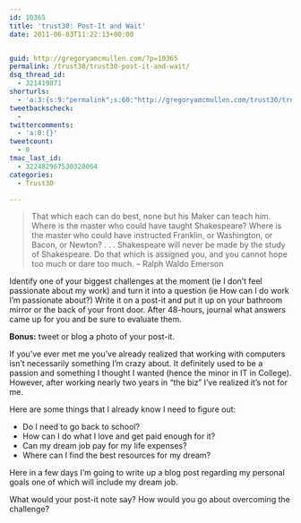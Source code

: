 ```yaml
---
id: 10365
title: 'trust30: Post-It and Wait'
date: 2011-06-03T11:22:13+00:00


guid: http://gregoryamcmullen.com/?p=10365
permalink: /trust30/trust30-post-it-and-wait/
dsq_thread_id:
  - 321419871
shorturls:
  - 'a:3:{s:9:"permalink";s:60:"http://gregoryamcmullen.com/trust30/trust30-post-it-and-wait";s:7:"tinyurl";s:26:"http://tinyurl.com/3rmhzs6";s:4:"isgd";s:19:"http://is.gd/VPWTJC";}'
tweetbackscheck:
  - 
twittercomments:
  - 'a:0:{}'
tweetcount:
  - 0
tmac_last_id:
  - 322482967530328064
categories:
  - Trust30

---
```

> That which each can do best, none but his Maker can teach him. Where is the master who could have taught Shakespeare? Where is the master who could have instructed Franklin, or Washington, or Bacon, or Newton? . . . Shakespeare will never be made by the study of Shakespeare. Do that which is assigned you, and you cannot hope too much or dare too much. – Ralph Waldo Emerson

Identify one of your biggest challenges at the moment (ie I don’t feel passionate about my work) and turn it into a question (ie How can I do work I’m passionate about?) Write it on a post-it and put it up on your bathroom mirror or the back of your front door. After 48-hours, journal what answers came up for you and be sure to evaluate them.

**Bonus:** tweet or blog a photo of your post-it.

If you&#8217;ve ever met me you&#8217;ve already realized that working with computers isn&#8217;t necessarily something I&#8217;m crazy about. It definitely used to be a passion and something I thought I wanted (hence the minor in IT in College). However, after working nearly two years in &#8220;the biz&#8221; I&#8217;ve realized it&#8217;s not for me.

Here are some things that I already know I need to figure out:

  * Do I need to go back to school?
  * How can I do what I love and get paid enough for it?
  * Can my dream job pay for my life expenses?
  * Where can I find the best resources for my dream?

Here in a few days I&#8217;m going to write up a blog post regarding my personal goals one of which will include my dream job.

What would your post-it note say? How would you go about overcoming the challenge?